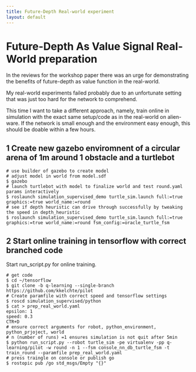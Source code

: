 ```yaml
---
title: Future-Depth Real-world experiment
layout: default
---
```


# Future-Depth As Value Signal Real-World preparation
In the reviews for the workshop paper there was an urge for demonstrating the benefits of future-depth as value function in the real-world. 

My real-world experiments failed probably due to an unfortunate setting that was just too hard for the network to comprehend.

This time I want to take a different approach, namely, train online in simulation with the exact same setup/code as in the real-world on alien-ware.
If the network is small enough and the environment easy enough, this should be doable within a few hours.

## 1 Create new gazebo enviromnent of a circular arena of 1m around 1 obstacle and a turtlebot

```
# use builder of gazebo to create model
# adjust model in world from model.sdf
$ gazebo 
# launch turtlebot with model to finalize world and test round.yaml params interactively
$ roslaunch simulation_supervised_demo turtle_sim.launch full:=true graphics:=true world_name:=round
# see if depth heuristic can drive through successfully by tweaking the speed in depth_heuristic
$ roslaunch simulation_supervised_demo turtle_sim.launch full:=true graphics:=true world_name:=round fsm_config:=oracle_turtle_fsm
```

## 2 Start online training in tensorflow with correct branched code

Start run_script.py for online training.

```
# get code
$ cd ~/tensorflow
$ git clone -b q-learning --single-branch https://github.com/kkelchte/pilot
# Create paramfile with correct speed and tensorflow settings
$ roscd simulation_supervised/python
$ cat > prep_real_world.yaml
epsilon: 1
speed: 0.3
CTR+D
# ensure correct arguments for robot, python_environment, python_prjoject, world
# n (number of runs) =1 ensures simulation is not quit after 5min
$ python run_script.py --robot turtle_sim -pe virtualenv -pp q-learning/pilot -w round -n 1 --fsm console_nn_db_turtle_fsm -t train_round --paramfile prep_real_world.yaml
# press traingle on console or publish go
$ rostopic pub /go std_msgs/Empty "{}"
```

